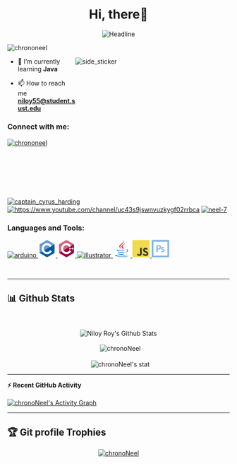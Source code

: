 <h1 align="center">Hi, there👋 </h1>

<div align=center>
        <img src="https://readme-typing-svg.herokuapp.com?color=%236FDA44&size=32&center=true&vCenter=true&width=630&height=50&lines=Welcome+to+chronoNeel's+github...;A+student+from+CSE,+SUST;DS+|+Algo+|+OOP;" alt="Headline" />
    </div>

<p align="left"> <img src="https://komarev.com/ghpvc/?username=chrononeel&label=Profile%20views&color=0e75b6&style=flat" alt="chrononeel" /> </p>

<img align="right" width=350px height=315px alt="side_sticker" src="https://media.giphy.com/media/TEnXkcsHrP4YedChhA/giphy.gif" />

- 🌱 I’m currently learning **Java**

- 📫 How to reach me **niloy55@student.sust.edu**


<h3 align="left">Connect with me:</h3>
<p align="left">
<a href="https://fb.com/chrononeel" target="blank"><img align="center" src="https://raw.githubusercontent.com/rahuldkjain/github-profile-readme-generator/master/src/images/icons/Social/facebook.svg" alt="chrononeel" height="30" width="40" /></a>
<a href="https://instagram.com/captain_cyrus_harding" target="blank"><img align="center" src="https://raw.githubusercontent.com/rahuldkjain/github-profile-readme-generator/master/src/images/icons/Social/instagram.svg" alt="captain_cyrus_harding" height="30" width="40" /></a>
<a href="https://www.youtube.com/c/https://www.youtube.com/channel/uc43s9jswnvuzkygf02rrbca" target="blank"><img align="center" src="https://raw.githubusercontent.com/rahuldkjain/github-profile-readme-generator/master/src/images/icons/Social/youtube.svg" alt="https://www.youtube.com/channel/uc43s9jswnvuzkygf02rrbca" height="30" width="40" /></a>
<a href="https://www.leetcode.com/neel-7" target="blank"><img align="center" src="https://raw.githubusercontent.com/rahuldkjain/github-profile-readme-generator/master/src/images/icons/Social/leet-code.svg" alt="neel-7" height="30" width="40" /></a>
</p>

<h3 align="left">Languages and Tools:</h3>
<p align="left"> <a href="https://www.arduino.cc/" target="_blank" rel="noreferrer"> <img src="https://cdn.worldvectorlogo.com/logos/arduino-1.svg" alt="arduino" width="40" height="40"/> </a> <a href="https://www.cprogramming.com/" target="_blank" rel="noreferrer"> <img src="https://raw.githubusercontent.com/devicons/devicon/master/icons/c/c-original.svg" alt="c" width="40" height="40"/> </a> <a href="https://www.w3schools.com/cpp/" target="_blank" rel="noreferrer"> <img src="https://raw.githubusercontent.com/devicons/devicon/master/icons/cplusplus/cplusplus-original.svg" alt="cplusplus" width="40" height="40"/> </a> <a href="https://www.adobe.com/in/products/illustrator.html" target="_blank" rel="noreferrer"> <img src="https://www.vectorlogo.zone/logos/adobe_illustrator/adobe_illustrator-icon.svg" alt="illustrator" width="40" height="40"/> </a> <a href="https://www.java.com" target="_blank" rel="noreferrer"> <img src="https://raw.githubusercontent.com/devicons/devicon/master/icons/java/java-original.svg" alt="java" width="40" height="40"/> </a> <a href="https://developer.mozilla.org/en-US/docs/Web/JavaScript" target="_blank" rel="noreferrer"> <img src="https://raw.githubusercontent.com/devicons/devicon/master/icons/javascript/javascript-original.svg" alt="javascript" width="40" height="40"/> </a> <a href="https://www.photoshop.com/en" target="_blank" rel="noreferrer"> <img src="https://raw.githubusercontent.com/devicons/devicon/master/icons/photoshop/photoshop-line.svg" alt="photoshop" width="40" height="40"/> </a> </p> 

<br>

---
## 📊 Github Stats

  <br/>
  <p align="center">
    <img align="center" src="https://github-readme-stats.vercel.app/api?username=chronoNeel&include_all_commits=true&count_private=true&show_icons=true&line_height=20&title_color=7A7ADB&icon_color=2234AE&text_color=D3D3D3&bg_color=0,000000,130F40" alt="Niloy Roy's Github Stats">
<br/>
<br>
  &nbsp;
	  <img src="https://github-readme-stats.vercel.app/api/top-langs?username=chronoNeel&include_all_commits=true&count_private=true&show_icons=true&line_height=20&title_color=7A7ADB&icon_color=2234AE&text_color=D3D3D3&bg_color=0,000000,130F40" alt="chronoNeel""/>
  <br/><br>
    &nbsp;
  <img align="center" src="https://github-readme-streak-stats.herokuapp.com/?user=chronoNeel&theme=dark&background=0d1117&date_format=M%20j%5B%2C%20Y%5D" alt="chronoNeel's stat" />
  </p>

----

<summary><b>⚡ Recent GitHub Activity</b></summary>
  <br/>
   <a href="https://github.com/7oSkaaa"><img alt="chronoNeel's Activity Graph" src="https://activity-graph.herokuapp.com/graph?username=chronoNeel&custom_title=chronoNeel's%20Contribution%20Graph&theme=react-dark" /></a>
  <br/>

---

## :trophy: Git profile Trophies

<p align="center"> <a href="https://github.com/ryo-ma/github-profile-trophy"><img src="https://github-profile-trophy.vercel.app/?username=chronoNeel&layout=compact&theme=algolia" alt="chronoNeel" /></a> </p>

